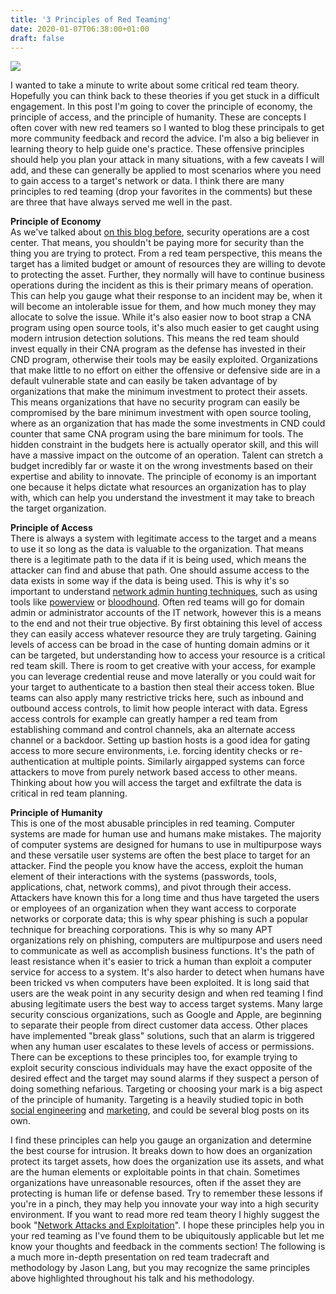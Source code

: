 ```yaml
---
title: '3 Principles of Red Teaming'
date: 2020-01-07T06:38:00+01:00
draft: false
---
```


[![](https://1.bp.blogspot.com/-JqvPehlkVK4/XhJkBstjDXI/AAAAAAAALIs/ELOgzBo6IwYq4_6sOx69BIrdQ266i3kOACLcBGAsYHQ/s640/red_team.jpg)](https://1.bp.blogspot.com/-JqvPehlkVK4/XhJkBstjDXI/AAAAAAAALIs/ELOgzBo6IwYq4_6sOx69BIrdQ266i3kOACLcBGAsYHQ/s1600/red_team.jpg)

I wanted to take a minute to write about some critical red team theory. Hopefully you can think back to these theories if you get stuck in a difficult engagement. In this post I'm going to cover the principle of economy, the principle of access, and the principle of humanity. These are concepts I often cover with new red teamers so I wanted to blog these principals to get more community feedback and record the advice. I'm also a big believer in learning theory to help guide one's practice. These offensive principles should help you plan your attack in many situations, with a few caveats I will add, and these can generally be applied to most scenarios where you need to gain access to a target's network or data. I think there are many principles to red teaming (drop your favorites in the comments) but these are three that have always served me well in the past.  
  
****Principle** of Economy**  
As we've talked about [on this blog before](http://lockboxx.blogspot.com/2019/01/understanding-infosec-as-cost-center.html), security operations are a cost center. That means, you shouldn't be paying more for security than the thing you are trying to protect. From a red team perspective, this means the target has a limited budget or amount of resources they are willing to devote to protecting the asset. Further, they normally will have to continue business operations during the incident as this is their primary means of operation. This can help you gauge what their response to an incident may be, when it will become an intolerable issue for them, and how much money they may allocate to solve the issue. While it's also easier now to boot strap a CNA program using open source tools, it's also much easier to get caught using modern intrusion detection solutions. This means the red team should invest equally in their CNA program as the defense has invested in their CND program, otherwise their tools may be easily exploited. Organizations that make little to no effort on either the offensive or defensive side are in a default vulnerable state and can easily be taken advantage of by organizations that make the minimum investment to protect their assets. This means organizations that have no security program can easily be compromised by the bare minimum investment with open source tooling, where as an organization that has made the some investments in CND could counter that same CNA program using the bare minimum for tools. The hidden constraint in the budgets here is actually operator skill, and this will have a massive impact on the outcome of an operation. Talent can stretch a budget incredibly far or waste it on the wrong investments based on their expertise and ability to innovate. The principle of economy is an important one because it helps dictate what resources an organization has to play with, which can help you understand the investment it may take to breach the target organization.  
  
**Principle of Access**  
There is always a system with legitimate access to the target and a means to use it so long as the data is valuable to the organization. That means there is a legitimate path to the data if it is being used, which means the attacker can find and abuse that path. One should assume access to the data exists in some way if the data is being used. This is why it's so important to understand [network admin hunting techniques](https://www.youtube.com/watch?v=yhuXbkY3s0E), such as using tools like [powerview](https://github.com/PowerShellMafia/PowerSploit/tree/master/Recon) or [bloodhound](https://www.ernw.de/download/BloodHoundWorkshop/ERNW_DogWhispererHandbook.pdf). Often red teams will go for domain admin or administrator accounts of the IT network, however this is a means to the end and not their true objective. By first obtaining this level of access they can easily access whatever resource they are truly targeting. Gaining levels of access can be broad in the case of hunting domain admins or it can be targeted, but understanding how to access your resource is a critical red team skill. There is room to get creative with your access, for example you can leverage credential reuse and move laterally or you could wait for your target to authenticate to a bastion then steal their access token. Blue teams can also apply many restrictive tricks here, such as inbound and outbound access controls, to limit how people interact with data. Egress access controls for example can greatly hamper a red team from establishing command and control channels, aka an alternate access channel or a backdoor. Setting up bastion hosts is a good idea for gating access to more secure environments, i.e. forcing identity checks or re-authentication at multiple points. Similarly airgapped systems can force attackers to move from purely network based access to other means. Thinking about how you will access the target and exfiltrate the data is critical in red team planning.  
  
****Principle** of Humanity**  
This is one of the most abusable principles in red teaming. Computer systems are made for human use and humans make mistakes. The majority of computer systems are designed for humans to use in multipurpose ways and these versatile user systems are often the best place to target for an attacker. Find the people you know have the access, exploit the human element of their interactions with the systems (passwords, tools, applications, chat, network comms), and pivot through their access. Attackers have known this for a long time and thus have targeted the users or employees of an organization when they want access to corporate networks or corporate data; this is why spear phishing is such a popular technique for breaching corporations. This is why so many APT organizations rely on phishing, computers are multipurpose and users need to communicate as well as accomplish business functions. It's the path of least resistance when it's easier to trick a human than exploit a computer service for access to a system. It's also harder to detect when humans have been tricked vs when computers have been exploited. It is long said that users are the weak point in any security design and when red teaming I find abusing legitimate users the best way to access target systems. Many large security conscious organizations, such as Google and Apple, are beginning to separate their people from direct customer data access. Other places have implemented "break glass" solutions, such that an alarm is triggered when any human user escalates to these levels of access or permissions. There can be exceptions to these principles too, for example trying to exploit security conscious individuals may have the exact opposite of the desired effect and the target may sound alarms if they suspect a person of doing something nefarious. Targeting or choosing your mark is a big aspect of the principle of humanity. Targeting is a heavily studied topic in both [social engineering](https://www.reputationdefender.com/blog/executives/corporate-social-engineering-what-makes-for-an-appealing-mark) and [marketing](https://blog.hootsuite.com/target-market/), and could be several blog posts on its own.  
  
I find these principles can help you gauge an organization and determine the best course for intrusion. It breaks down to how does an organization protect its target assets, how does the organization use its assets, and what are the human elements or exploitable points in that chain. Sometimes organizations have unreasonable resources, often if the asset they are protecting is human life or defense based. Try to remember these lessons if you're in a pinch, they may help you innovate your way into a high security environment. If you want to read more red team theory I highly suggest the book "[Network Attacks and Exploitation](http://lockboxx.blogspot.com/2019/01/book-review-network-attacks-and.html)". I hope these principles help you in your red teaming as I've found them to be ubiquitously applicable but let me know your thoughts and feedback in the comments section! The following is a much more in-depth presentation on red team tradecraft and methodology by Jason Lang, but you may recognize the same principles above highlighted throughout his talk and his methodology.